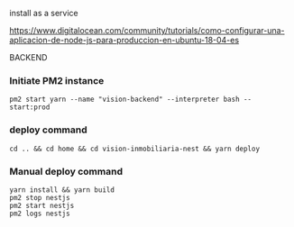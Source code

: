 
install as a service

https://www.digitalocean.com/community/tutorials/como-configurar-una-aplicacion-de-node-js-para-produccion-en-ubuntu-18-04-es



BACKEND

### Initiate PM2 instance
```
pm2 start yarn --name "vision-backend" --interpreter bash -- start:prod
```

### deploy command
```
cd .. && cd home && cd vision-inmobiliaria-nest && yarn deploy
```


### Manual deploy command
```
yarn install && yarn build
pm2 stop nestjs
pm2 start nestjs
pm2 logs nestjs
```



